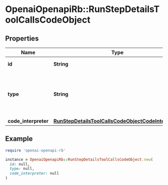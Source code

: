 # OpenaiOpenapiRb::RunStepDetailsToolCallsCodeObject

## Properties

| Name | Type | Description | Notes |
| ---- | ---- | ----------- | ----- |
| **id** | **String** | The ID of the tool call. |  |
| **type** | **String** | The type of tool call. This is always going to be &#x60;code_interpreter&#x60; for this type of tool call. |  |
| **code_interpreter** | [**RunStepDetailsToolCallsCodeObjectCodeInterpreter**](RunStepDetailsToolCallsCodeObjectCodeInterpreter.md) |  |  |

## Example

```ruby
require 'openai-openapi-rb'

instance = OpenaiOpenapiRb::RunStepDetailsToolCallsCodeObject.new(
  id: null,
  type: null,
  code_interpreter: null
)
```

